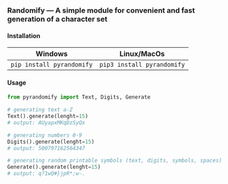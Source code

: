 ### Randomify — A simple module for convenient and fast generation of a character set



####  Installation

| Windows                   | Linux/MacOs                |
| ------------------------- | -------------------------- |
| `pip install pyrandomify` | `pip3 install pyrandomify` |



#### Usage

```python
from pyrandomify import Text, Digits, Generate

# generating text a-Z
Text().generate(lenght=15)
# output: AUyapxMKqDzSyQx

# generating numbers 0-9
Digits().generate(lenght=15)
# output: 500797162564347

# generating random printable symbols (text, digits, symbols, spaces)
Generate().generate(lenght=15)
# output: q?1wQ#}jpR*;w-.
```



